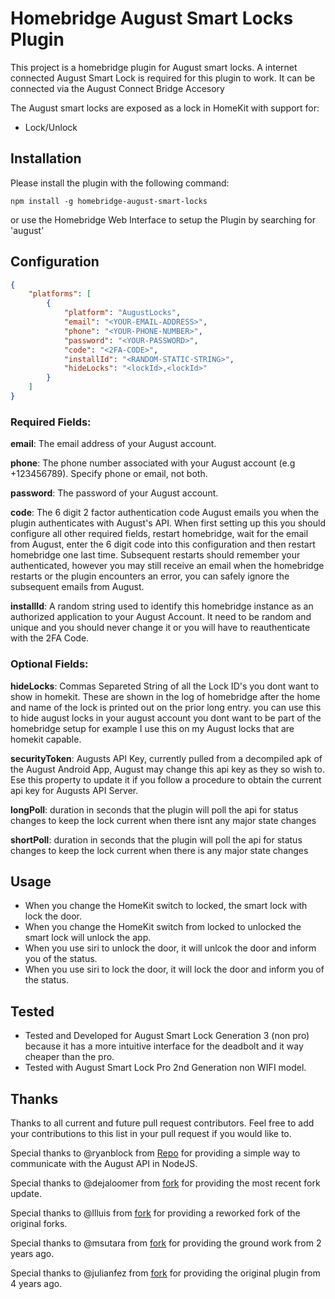
# Homebridge August Smart Locks Plugin

This project is a homebridge plugin for August smart locks.
A internet connected August Smart Lock is required for this plugin to work.
It can be connected via the August Connect Bridge Accesory

The August smart locks are exposed as a lock in HomeKit with support for:
- Lock/Unlock

## Installation

Please install the plugin with the following command:

```
npm install -g homebridge-august-smart-locks
```

or use the Homebridge Web Interface to setup the Plugin by searching for 'august'

## Configuration

```json
{
    "platforms": [
        {
            "platform": "AugustLocks",
            "email": "<YOUR-EMAIL-ADDRESS>",
            "phone": "<YOUR-PHONE-NUMBER>",
            "password": "<YOUR-PASSWORD>",
            "code": "<2FA-CODE>",
            "installId": "<RANDOM-STATIC-STRING>",
            "hideLocks": "<lockId>,<lockId>"
        }
    ]
}
```

### Required Fields:

**email**: The email address of your August account.

**phone**: The phone number associated with your August account (e.g +123456789). Specify phone or email, not both. 

**password**: The password of your August account.

**code**: The 6 digit 2 factor authentication code August emails you when the plugin authenticates with August's API. When first setting up this you should configure all other required fields, restart homebridge, wait for the email from August, enter the 6 digit code into this configuration and then restart homebridge one last time. Subsequent restarts should remember your authenticated, however you may still receive an email when the homebridge restarts or the plugin encounters an error, you can safely ignore the subsequent emails from August.

**installId**: A random string used to identify this homebridge instance as an authorized application to your August Account. It need to be random and unique and you should never change it or you will have to reauthenticate with the 2FA Code.

### Optional Fields:

**hideLocks**: Commas Separeted String of all the Lock ID's you dont want to show in homekit. These are shown in the log of homebridge after the home and name of the lock is printed out on the prior long entry. you can use this to hide august locks in your august account you dont want to be part of the homebridge setup for example I use this on my August locks that are homekit capable.

**securityToken**: Augusts API Key, currently pulled from a decompiled apk of the August Android App, August may change this api key as they so wish to. Ese this property to update it if you follow a procedure to obtain the current api key for Augusts API Server.

**longPoll**: duration in seconds that the plugin will poll the api for status changes to keep the lock current when there isnt any major state changes

**shortPoll**: duration in seconds that the plugin will poll the api for status changes to keep the lock current when there is any major state changes


## Usage

* When you change the HomeKit switch to locked, the smart lock with lock the door.
* When you change the HomeKit switch from locked to unlocked the smart lock will unlock the app.
* When you use siri to unlock the door, it will unlcok the door and inform you of the status.
* When you use siri to lock the door, it will lock the door and inform you of the status.

## Tested

* Tested and Developed for August Smart Lock Generation 3 (non pro) because it has a more intuitive interface for the deadbolt and it way cheaper than the pro.
* Tested with August Smart Lock Pro 2nd Generation non WIFI model.

## Thanks

Thanks to all current and future pull request contributors. Feel free to add your contributions to this list in your pull request if you would like to.

Special thanks to @ryanblock from [Repo](https://github.com/ryanblock/august-connect) for providing a simple way to communicate with the August API in NodeJS.

Special thanks to @dejaloomer from [fork](https://github.com/dejaloomer/homebridge-augustlock) for providing the most recent fork update.

Special thanks to @llluis from [fork](https://github.com/llluis/homebridge-augustlock) for providing a reworked fork of the original forks.

Special thanks to @msutara from [fork](https://github.com/msutara/homebridge-augustlock2) for providing the ground work from 2 years ago.

Special thanks to @julianfez from [fork](https://github.com/julianfez/homebridge-augustlock2) for providing the original plugin from 4 years ago.
